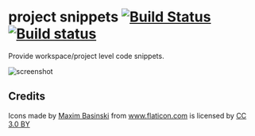 # project snippets [![Build Status](https://travis-ci.org/rebornix/vscode-project-snippet.svg?branch=master)](https://travis-ci.org/rebornix/vscode-project-snippet) [![Build status](https://ci.appveyor.com/api/projects/status/0ntf4072cfp2naig/branch/master?svg=true)](https://ci.appveyor.com/project/rebornix/vscode-project-snippet/branch/master)


Provide workspace/project level code snippets.

![screenshot](https://github.com/rebornix/vscode-project-snippet/raw/master/images/screenshot.png)

## Credits
<div>Icons made by <a href="http://www.flaticon.com/authors/maxim-basinski" title="Maxim Basinski">Maxim Basinski</a> from <a href="http://www.flaticon.com" title="Flaticon">www.flaticon.com</a> is licensed by <a href="http://creativecommons.org/licenses/by/3.0/" title="Creative Commons BY 3.0" target="_blank">CC 3.0 BY</a></div>
